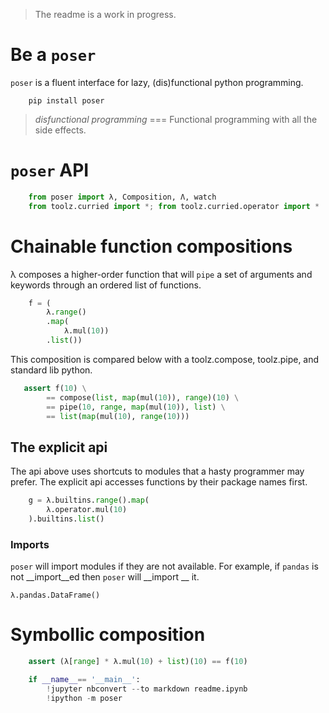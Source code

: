 
> The readme is a work in progress.

# Be a `poser`

`poser` is a fluent interface for lazy, (dis)functional python programming.

        pip install poser
        
> _disfunctional programming_ === Functional programming with all the side effects.

# `poser` API


```python
    from poser import λ, Composition, Λ, watch
    from toolz.curried import *; from toolz.curried.operator import *
```

# Chainable function compositions

λ composes a higher-order function that will `pipe` a set of arguments and keywords through an ordered list of functions.


```python
    f = (
        λ.range()
        .map(
            λ.mul(10))
        .list())
```

This composition is compared below with a toolz.compose, toolz.pipe, and standard lib python.


```python
   assert f(10) \
        == compose(list, map(mul(10)), range)(10) \
        == pipe(10, range, map(mul(10)), list) \
        == list(map(mul(10), range(10)))
```

## The explicit api

The api above uses shortcuts to modules that a hasty programmer may prefer.  The explicit api accesses functions by their package names first.


```python
    g = λ.builtins.range().map(
        λ.operator.mul(10)
    ).builtins.list()
```

### Imports

`poser` will import modules if they are not available.  For example, if `pandas` is not __import__ed then `poser` will __import __ it.

    λ.pandas.DataFrame()

# Symbollic composition


```python
    assert (λ[range] * λ.mul(10) + list)(10) == f(10)
```


```python
    if __name__== '__main__':
        !jupyter nbconvert --to markdown readme.ipynb
        !ipython -m poser
```


```python

```
